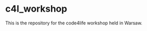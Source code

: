 
<!-- README.md is generated from README.Rmd. Please edit that file -->

# c4l\_workshop

This is the repository for the code4life workshop held in Warsaw.
